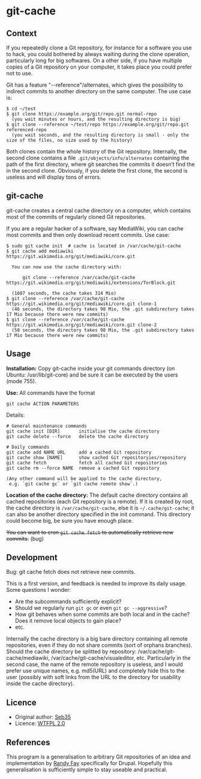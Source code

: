 git-cache
=========

Context
-------

If you repeatedly clone a Git repository, for instance for a software you use to hack, you could bothered by always waiting during the clone operation, particularly long for big softwares. On a other side, if you have multiple copies of a Git repository on your computer, it takes place you could prefer not to use.

Git has a feature "--reference"/alternates, which gives the possibility to indirect commits to another directory on the same computer. The use case is:

    $ cd ~/test
    $ git clone https://example.org/git/repo.git normal-repo
      (you wait minutes or hours, and the resulting directory is big)
    $ git clone --reference ~/test/repo https://example.org/git/repo.git referenced-repo
      (you wait seconds, and the resulting directory is small - only the size of the files, no size used by the history)

Both clones contain the whole history of the Git repository. Internally, the second clone contains a file `.git/objects/info/alternates` containing the path of the first directory, where git searches the commits it doesn’t find the in the second clone. Obviously, if you delete the first clone, the second is useless and will display tons of errors.


git-cache
---------

git-cache creates a central cache directory on a computer, which contains most of the commits of regularly cloned Git repositories.

If you are a regular hacker of a software, say MediaWiki, you can cache most commits and then only download recent commits. Use case:

    $ sudo git cache init  # cache is located in /var/cache/git-cache
    $ git cache add mediawiki https://git.wikimedia.org/git/mediawiki/core.git
      
      You can now use the cache directory with:
      
          git clone --reference /var/cache/git-cache https://git.wikimedia.org/git/mediawiki/extensions/TorBlock.git
      
      (1607 seconds, the cache takes 314 Mio)
    $ git clone --reference /var/cache/git-cache https://git.wikimedia.org/git/mediawiki/core.git clone-1
      (46 seconds, the directory takes 98 Mio, the .git subdirectory takes 17 Mio because there were new commits)
    $ git clone --reference /var/cache/git-cache https://git.wikimedia.org/git/mediawiki/core.git clone-2
      (58 seconds, the directory takes 98 Mio, the .git subdirectory takes 17 Mio because there were new commits)


Usage
-----

__Installation:__ Copy git-cache inside your git commands directory (on Ubuntu: /usr/lib/git-core) and be sure it can be executed by the users (mode 755).

__Use:__ All commands have the format

    git cache ACTION PARAMETERS

Details:

    # General maintenance commands
    git cache init [DIR]       initialise the cache directory
    git cache delete --force   delete the cache directory
    
    # Daily commands
    git cache add NAME URL     add a cached Git repository
    git cache show [NAME]      show cached Git repositoryies/repository
    git cache fetch            fetch all cached Git repositories
    git cache rm --force NAME  remove a cached Git repository
    
    (Any other command will be applied to the cache directory,
     e.g. `git cache gc` or `git cache remote show`.)

__Location of the cache directory:__ The default cache directory contains all cached repositories (each Git repository is a remote). If it is created by root, the cache directory is `/var/cache/git-cache`, else it is `~/.cache/git-cache`; it can also be another directory specified in the init command. This directory could become big, be sure you have enough place.

~~You can want to cron `git cache fetch` to automatically retrieve new commits.~~ (bug)


Development
-----------

Bug: git cache fetch does not retrieve new commits.

This is a first version, and feedback is needed to improve its daily usage. Some questions I wonder:
- Are the subcommands sufficiently explicit?
- Should we regularly run `git gc` or even `git gc --aggressive`?
- How git behaves when some commits are both local and in the cache? Does it remove local objects to gain place?
- etc.

Internally the cache directory is a big bare directory containing all remote repositories, even if they do not share commits (sort of orphans branches). Should the cache directory be splitted by repository: /var/cache/git-cache/mediawiki, /var/cache/git-cache/visualeditor, etc. Particularly in the second case, the name of the remote repository is useless, and I would prefer use unique names, e.g. md5(URL) and completely hide this to the user (possibly with soft links from the URL to the directory for usability inside the cache directory).


Licence
-------

- Original author: [Seb35](https://github.com/Seb35)
- Licence: [WTFPL 2.0](http://www.wpfpl.net)


References
----------

This program is a generalisation to arbitrary Git repositories of an idea and implementation by [Randy Fay](http://randyfay.com/content/reference-cache-repositories-speed-clones-git-clone-reference) specifically for Drupal. Hopefully this generalisation is sufficiently simple to stay useable and practical.

